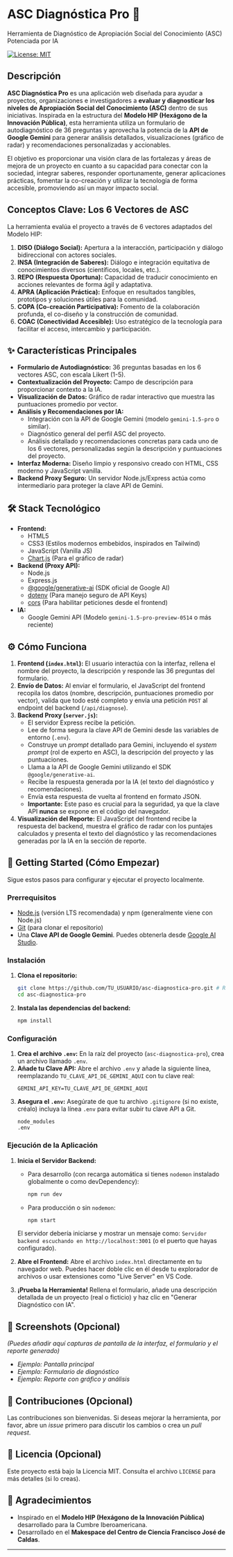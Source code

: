 # ASC Diagnóstica Pro 🚀

Herramienta de Diagnóstico de Apropiación Social del Conocimiento (ASC) Potenciada por IA

[![License: MIT](https://img.shields.io/badge/License-MIT-yellow.svg)](https://opensource.org/licenses/MIT) <!-- Opcional: Añadir una licencia -->

## Descripción

**ASC Diagnóstica Pro** es una aplicación web diseñada para ayudar a proyectos, organizaciones e investigadores a **evaluar y diagnosticar los niveles de Apropiación Social del Conocimiento (ASC)** dentro de sus iniciativas. Inspirada en la estructura del **Modelo HIP (Hexágono de la Innovación Pública)**, esta herramienta utiliza un formulario de autodiagnóstico de 36 preguntas y aprovecha la potencia de la **API de Google Gemini** para generar análisis detallados, visualizaciones (gráfico de radar) y recomendaciones personalizadas y accionables.

El objetivo es proporcionar una visión clara de las fortalezas y áreas de mejora de un proyecto en cuanto a su capacidad para conectar con la sociedad, integrar saberes, responder oportunamente, generar aplicaciones prácticas, fomentar la co-creación y utilizar la tecnología de forma accesible, promoviendo así un mayor impacto social.

## Conceptos Clave: Los 6 Vectores de ASC

La herramienta evalúa el proyecto a través de 6 vectores adaptados del Modelo HIP:

1.  **DISO (Diálogo Social):** Apertura a la interacción, participación y diálogo bidireccional con actores sociales.
2.  **INSA (Integración de Saberes):** Diálogo e integración equitativa de conocimientos diversos (científicos, locales, etc.).
3.  **REPO (Respuesta Oportuna):** Capacidad de traducir conocimiento en acciones relevantes de forma ágil y adaptativa.
4.  **APRA (Aplicación Práctica):** Enfoque en resultados tangibles, prototipos y soluciones útiles para la comunidad.
5.  **COPA (Co-creación Participativa):** Fomento de la colaboración profunda, el co-diseño y la construcción de comunidad.
6.  **COAC (Conectividad Accesible):** Uso estratégico de la tecnología para facilitar el acceso, intercambio y participación.

## ✨ Características Principales

*   **Formulario de Autodiagnóstico:** 36 preguntas basadas en los 6 vectores ASC, con escala Likert (1-5).
*   **Contextualización del Proyecto:** Campo de descripción para proporcionar contexto a la IA.
*   **Visualización de Datos:** Gráfico de radar interactivo que muestra las puntuaciones promedio por vector.
*   **Análisis y Recomendaciones por IA:**
    *   Integración con la API de Google Gemini (modelo `gemini-1.5-pro` o similar).
    *   Diagnóstico general del perfil ASC del proyecto.
    *   Análisis detallado y recomendaciones concretas para cada uno de los 6 vectores, personalizadas según la descripción y puntuaciones del proyecto.
*   **Interfaz Moderna:** Diseño limpio y responsivo creado con HTML, CSS moderno y JavaScript vanilla.
*   **Backend Proxy Seguro:** Un servidor Node.js/Express actúa como intermediario para proteger la clave API de Gemini.

## 🛠️ Stack Tecnológico

*   **Frontend:**
    *   HTML5
    *   CSS3 (Estilos modernos embebidos, inspirados en Tailwind)
    *   JavaScript (Vanilla JS)
    *   [Chart.js](https://www.chartjs.org/) (Para el gráfico de radar)
*   **Backend (Proxy API):**
    *   Node.js
    *   Express.js
    *   [@google/generative-ai](https://www.npmjs.com/package/@google/generative-ai) (SDK oficial de Google AI)
    *   [dotenv](https://www.npmjs.com/package/dotenv) (Para manejo seguro de API Keys)
    *   [cors](https://www.npmjs.com/package/cors) (Para habilitar peticiones desde el frontend)
*   **IA:**
    *   Google Gemini API (Modelo `gemini-1.5-pro-preview-0514` o más reciente)

## ⚙️ Cómo Funciona

1.  **Frontend (`index.html`):** El usuario interactúa con la interfaz, rellena el nombre del proyecto, la descripción y responde las 36 preguntas del formulario.
2.  **Envío de Datos:** Al enviar el formulario, el JavaScript del frontend recopila los datos (nombre, descripción, puntuaciones promedio por vector), valida que todo esté completo y envía una petición `POST` al endpoint del backend (`/api/diagnose`).
3.  **Backend Proxy (`server.js`):**
    *   El servidor Express recibe la petición.
    *   Lee de forma segura la clave API de Gemini desde las variables de entorno (`.env`).
    *   Construye un *prompt* detallado para Gemini, incluyendo el *system prompt* (rol de experto en ASC), la descripción del proyecto y las puntuaciones.
    *   Llama a la API de Google Gemini utilizando el SDK `@google/generative-ai`.
    *   Recibe la respuesta generada por la IA (el texto del diagnóstico y recomendaciones).
    *   Envía esta respuesta de vuelta al frontend en formato JSON.
    *   **Importante:** Este paso es crucial para la seguridad, ya que la clave API **nunca** se expone en el código del navegador.
4.  **Visualización del Reporte:** El JavaScript del frontend recibe la respuesta del backend, muestra el gráfico de radar con los puntajes calculados y presenta el texto del diagnóstico y las recomendaciones generadas por la IA en la sección de reporte.

## 🚀 Getting Started (Cómo Empezar)

Sigue estos pasos para configurar y ejecutar el proyecto localmente.

### Prerrequisitos

*   [Node.js](https://nodejs.org/) (versión LTS recomendada) y npm (generalmente viene con Node.js)
*   [Git](https://git-scm.com/) (para clonar el repositorio)
*   Una **Clave API de Google Gemini**. Puedes obtenerla desde [Google AI Studio](https://aistudio.google.com/app/apikey).

### Instalación

1.  **Clona el repositorio:**
    ```bash
    git clone https://github.com/TU_USUARIO/asc-diagnostica-pro.git # Reemplaza con la URL de tu repo
    cd asc-diagnostica-pro
    ```
2.  **Instala las dependencias del backend:**
    ```bash
    npm install
    ```

### Configuración

1.  **Crea el archivo `.env`:** En la raíz del proyecto (`asc-diagnostica-pro`), crea un archivo llamado `.env`.
2.  **Añade tu Clave API:** Abre el archivo `.env` y añade la siguiente línea, reemplazando `TU_CLAVE_API_DE_GEMINI_AQUI` con tu clave real:
    ```dotenv
    GEMINI_API_KEY=TU_CLAVE_API_DE_GEMINI_AQUI
    ```
3.  **Asegura el `.env`:** Asegúrate de que tu archivo `.gitignore` (si no existe, créalo) incluya la línea `.env` para evitar subir tu clave API a Git.
    ```gitignore
    node_modules
    .env
    ```

### Ejecución de la Aplicación

1.  **Inicia el Servidor Backend:**
    *   Para desarrollo (con recarga automática si tienes `nodemon` instalado globalmente o como devDependency):
        ```bash
        npm run dev
        ```
    *   Para producción o sin `nodemon`:
        ```bash
        npm start
        ```
    El servidor debería iniciarse y mostrar un mensaje como: `Servidor backend escuchando en http://localhost:3001` (o el puerto que hayas configurado).

2.  **Abre el Frontend:** Abre el archivo `index.html` directamente en tu navegador web. Puedes hacer doble clic en él desde tu explorador de archivos o usar extensiones como "Live Server" en VS Code.

3.  **¡Prueba la Herramienta!** Rellena el formulario, añade una descripción detallada de un proyecto (real o ficticio) y haz clic en "Generar Diagnóstico con IA".

## 📸 Screenshots (Opcional)

*(Puedes añadir aquí capturas de pantalla de la interfaz, el formulario y el reporte generado)*

*   *Ejemplo: Pantalla principal*
*   *Ejemplo: Formulario de diagnóstico*
*   *Ejemplo: Reporte con gráfico y análisis*

## 🤝 Contribuciones (Opcional)

Las contribuciones son bienvenidas. Si deseas mejorar la herramienta, por favor, abre un *issue* primero para discutir los cambios o crea un *pull request*.

## 📄 Licencia (Opcional)

Este proyecto está bajo la Licencia MIT. Consulta el archivo `LICENSE` para más detalles (si lo creas).

## 🙏 Agradecimientos

*   Inspirado en el **Modelo HIP (Hexágono de la Innovación Pública)** desarrollado para la Cumbre Iberoamericana.
*   Desarrollado en el **Makespace del Centro de Ciencia Francisco José de Caldas**.

---

